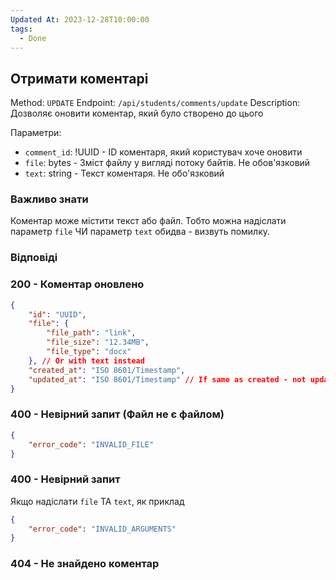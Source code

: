 ```yaml
---
Updated At: 2023-12-28T10:00:00
tags:
  - Done
---
```

## Отримати коментарі

Method: `UPDATE`
Endpoint: `/api/students/comments/update`
Description: Дозволяє оновити коментар, який було створено до цього

Параметри:
- `comment_id`: !UUID - ID коментаря, який користувач хоче оновити
- `file`: bytes - Зміст файлу у вигляді потоку байтів. Не обов'язковий
- `text`: string - Текст коментаря. Не обо'язковий

### Важливо знати
Коментар може містити текст або файл.
Тобто можна надіслати параметр `file` ЧИ параметр `text` обидва - визвуть помилку.

### Відповіді
### 200 - Коментар оновлено
```json
{
	"id": "UUID",
	"file": {
		"file_path": "link",
		"file_size": "12.34MB",
		"file_type": "docx"
	}, // Or with text instead
	"created_at": "ISO 8601/Timestamp",
	"updated_at": "ISO 8601/Timestamp" // If same as created - not updated
}
```

### 400 - Невірний запит (Файл не є файлом)
```json
{
	"error_code": "INVALID_FILE"
}
```

### 400 - Невірний запит
Якщо надіслати `file` ТА `text`, як приклад
```json
{
	"error_code": "INVALID_ARGUMENTS"
}
```

### 404 - Не знайдено коментар